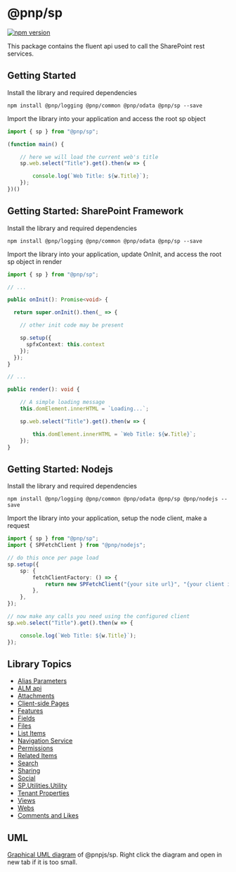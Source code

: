 # @pnp/sp

[![npm version](https://badge.fury.io/js/%40pnp%2Fsp.svg)](https://badge.fury.io/js/%40pnp%2Fsp)

This package contains the fluent api used to call the SharePoint rest services.

## Getting Started

Install the library and required dependencies

`npm install @pnp/logging @pnp/common @pnp/odata @pnp/sp --save`

Import the library into your application and access the root sp object

```TypeScript
import { sp } from "@pnp/sp";

(function main() {

    // here we will load the current web's title
    sp.web.select("Title").get().then(w => {

        console.log(`Web Title: ${w.Title}`);
    });
})()
```

## Getting Started: SharePoint Framework

Install the library and required dependencies

`npm install @pnp/logging @pnp/common @pnp/odata @pnp/sp --save`

Import the library into your application, update OnInit, and access the root sp object in render

```TypeScript
import { sp } from "@pnp/sp";

// ...

public onInit(): Promise<void> {

  return super.onInit().then(_ => {

    // other init code may be present

    sp.setup({
      spfxContext: this.context
    });
  });
}

// ...

public render(): void {

    // A simple loading message
    this.domElement.innerHTML = `Loading...`;

    sp.web.select("Title").get().then(w => {

        this.domElement.innerHTML = `Web Title: ${w.Title}`;
    });
}
```

## Getting Started: Nodejs

Install the library and required dependencies

`npm install @pnp/logging @pnp/common @pnp/odata @pnp/sp @pnp/nodejs --save`

Import the library into your application, setup the node client, make a request

```TypeScript
import { sp } from "@pnp/sp";
import { SPFetchClient } from "@pnp/nodejs";

// do this once per page load
sp.setup({
    sp: {
        fetchClientFactory: () => {
            return new SPFetchClient("{your site url}", "{your client id}", "{your client secret}");
        },
    },
});

// now make any calls you need using the configured client
sp.web.select("Title").get().then(w => {

    console.log(`Web Title: ${w.Title}`);
});
```

## Library Topics

* [Alias Parameters](alias-parameters.md)
* [ALM api](alm.md)
* [Attachments](attachments.md)
* [Client-side Pages](client-side-pages.md)
* [Features](features.md)
* [Fields](fields.md)
* [Files](files.md)
* [List Items](items.md)
* [Navigation Service](navigation-service.md)
* [Permissions](permissions.md)
* [Related Items](related-items.md)
* [Search](search.md)
* [Sharing](sharing.md)
* [Social](social.md)
* [SP.Utilities.Utility](sp-utilities-utility.md)
* [Tenant Properties](tenant-properties.md)
* [Views](views.md)
* [Webs](webs.md)
* [Comments and Likes](comments-likes.md)

## UML
[Graphical UML diagram](../../../docs-src/img/pnpjs-sp-uml.svg) of @pnpjs/sp. Right click the diagram and open in new tab if it is too small.

